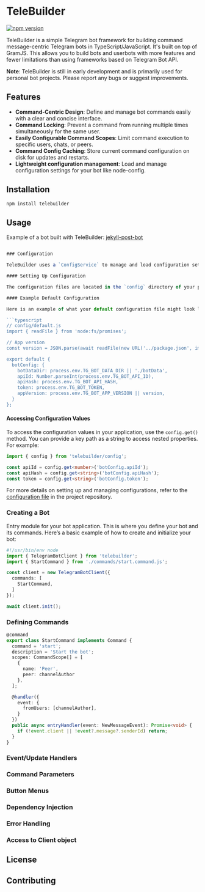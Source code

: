 # TeleBuilder

[![npm version](https://badge.fury.io/js/telebuilder.svg)](https://badge.fury.io/js/telebuilder)

TeleBuilder is a simple Telegram bot framework for building command message-centric Telegram bots in TypeScript/JavaScript. It's built on top of GramJS. This allows you to build bots and userbots with more features and fewer limitations than using frameworks based on Telegram Bot API.

**Note**: TeleBuilder is still in early development and is primarily used for personal bot projects. Please report any bugs or suggest improvements.

## Features

- **Command-Centric Design**: Define and manage bot commands easily with a clear and concise interface.
- **Command Locking**: Prevent a command from running multiple times simultaneously for the same user.
- **Easily Configurable Command Scopes**: Limit command execution to specific users, chats, or peers.
- **Command Config Caching**: Store current command configuration on disk for updates and restarts.
- **Lightweight configuration management**: Load and manage configuration settings for your bot like node-config.

## Installation

```bash
npm install telebuilder
```

## Usage

Example of a bot built with TeleBuilder: [jekyll-post-bot](https://github.com/en9inerd/jekyll-post-bot)

```typescript

### Configuration

TeleBuilder uses a `ConfigService` to manage and load configuration settings for your bot. The service loads configuration files based on your environment and merges them to create a final, read-only configuration object that your application can use.

#### Setting Up Configuration

The configuration files are located in the `config` directory of your project. By default, the service looks for a `default.js` configuration file, and if an environment variable `NODE_ENV` is set, it will also look for a configuration file named after the environment (e.g., `development.js`, `production.js`).

#### Example Default Configuration

Here is an example of what your default configuration file might look like:

```typescript
// config/default.js
import { readFile } from 'node:fs/promises';

// App version
const version = JSON.parse(await readFile(new URL('../package.json', import.meta.url))).version;

export default {
  botConfig: {
    botDataDir: process.env.TG_BOT_DATA_DIR || './botData',
    apiId: Number.parseInt(process.env.TG_BOT_API_ID),
    apiHash: process.env.TG_BOT_API_HASH,
    token: process.env.TG_BOT_TOKEN,
    appVersion: process.env.TG_BOT_APP_VERSION || version,
  }
};
```

#### Accessing Configuration Values

To access the configuration values in your application, use the `config.get()` method. You can provide a key path as a string to access nested properties. For example:

```typescript
import { config } from 'telebuilder/config';

const apiId = config.get<number>('botConfig.apiId');
const apiHash = config.get<string>('botConfig.apiHash');
const token = config.get<string>('botConfig.token');
```

For more details on setting up and managing configurations, refer to the [configuration file](./config/default.js) in the project repository.

### Creating a Bot

Entry module for your bot application. This is where you define your bot and its commands.
Here’s a basic example of how to create and initialize your bot:

```typescript
#!/usr/bin/env node
import { TelegramBotClient } from 'telebuilder';
import { StartCommand } from './commands/start.command.js';

const client = new TelegramBotClient({
  commands: [
    StartCommand,
  ]
});

await client.init();
```

### Defining Commands

```typescript
@command
export class StartCommand implements Command {
  command = 'start';
  description = 'Start the bot';
  scopes: CommandScope[] = [
    {
      name: 'Peer',
      peer: channelAuthor
    },
  ];

  @handler({
    event: {
      fromUsers: [channelAuthor],
    }
  })
  public async entryHandler(event: NewMessageEvent): Promise<void> {
    if (!event.client || !event?.message?.senderId) return;
  }
}
```

### Event/Update Handlers

### Command Parameters

### Button Menus

### Dependency Injection

### Error Handling

### Access to Client object

## License

## Contributing
